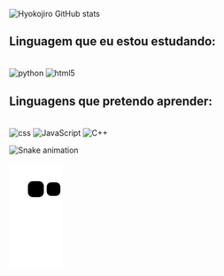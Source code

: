 ![Hyokojiro GitHub stats](https://github-readme-stats.vercel.app/api?username=hyokojiro&show_icons=true&theme=radical)

## Linguagem que eu estou estudando:

<div style="display : inline_block"><br/>
  <img align="center" alt="python" src="https://img.shields.io/badge/Python-3776AB?style=for-the-badge&logo=python&logoColor=white" />
  <img align="center" alt="html5" src="https://img.shields.io/badge/HTML-239120?style=for-the-badge&logo=html5&logoColor=white" />
  
</div>

## Linguagens que pretendo aprender:

<div style="display : inline_block"><br/>
  <img align="center" alt="css" src="https://img.shields.io/badge/CSS-239120?&style=for-the-badge&logo=css3&logoColor=white" />
  <img align="center" alt="JavaScript" src="https://img.shields.io/badge/JavaScript-F7DF1E?style=for-the-badge&logo=javascript&logoColor=black" />
  <img align="center" alt="C++" src="https://img.shields.io/badge/C%2B%2B-00599C?style=for-the-badge&logo=c%2B%2B&logoColor=white" />

![Snake animation](https://github.com/hyokojiro/hyokojiro/blob/3f79e97ad364d3d7af33a33f3b08cadfb7269bb8/.github/workflows/snake.yml)

![Snake animation](https://github.com/hyokojiro/hyokojiro/blob/output/github-contribution-grid-snake.svg)

</div>
